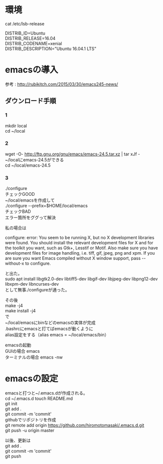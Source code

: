 # 環境
cat /etc/lsb-release  

DISTRIB_ID=Ubuntu  
DISTRIB_RELEASE=16.04  
DISTRIB_CODENAME=xenial  
DISTRIB_DESCRIPTION="Ubuntu 16.04.1 LTS"  

# emacsの導入
参考 : http://rubikitch.com/2015/03/30/emacs245-news/

## ダウンロード手順
### 1
mkdir local  
cd ~/local  
### 2
wget -O- http://ftp.gnu.org/gnu/emacs/emacs-24.5.tar.xz | tar xJf -  
~/localにemacs-24.5ができる  
cd ~/local/emacs-24.5  
### 3
./configure  
チェックGOOD  
~/local/emacsを作成して  
./configure --prefix=$HOME/local/emacs  
チェックBAD  
エラー箇所をググって解決

私の場合は

configure: error: You seem to be running X, but no X development libraries
were found. You should install the relevant development files for X
and for the toolkit you want, such as Gtk+, Lesstif or Motif. Also make
sure you have development files for image handling, i.e.
tiff, gif, jpeg, png and xpm.
If you are sure you want Emacs compiled without X window support, pass
 --without-x
to configure.

と出た。  
sudo apt install libgtk2.0-dev libtiff5-dev libgif-dev libjpeg-dev libpng12-dev libxpm-dev libncurses-dev  
として無事./configureが通った。 

その後  
make -j4  
make install -j4  
で  
~/local/emacsにbinなどのemacsの実体が完成  
.bashrcにemacsと打てばemacsが動くように  
alias設定をする（alias emacs = ~/local/emacs/bin）  

emacsの起動  
GUIの場合 emacs  
ターミナルの場合 emacs -nw  

# emacsの設定
emacsと打つと~/.emacs.dが作成される。  
cd ~/.emacs.d
touch README.md  
git init  
git add .  
git commit -m 'commit'  
githubでリポジトリを作成  
git remote add origin https://github.com/hiromotomasaki/.emacs.d.git  
git push -u origin master

以後、更新は  
git add .  
git commit -m 'commit'  
git push  
